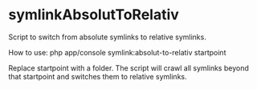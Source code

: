 symlinkAbsolutToRelativ
=======================

Script to switch from absolute symlinks to relative symlinks.

How to use:
php app/console symlink:absolut-to-relativ startpoint

Replace startpoint with a folder. The script will crawl all symlinks beyond that startpoint and switches them to relative symlinks.